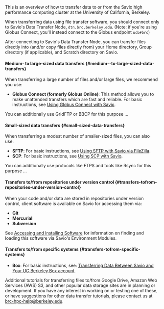 This is an overview of how to transfer data to or from the Savio high performance computing cluster at the University of California, Berkeley.

When transferring data using file transfer software, you should connect only to Savio's Data Transfer Node, `dtn.brc.berkeley.edu`. (Note: if you're using Globus Connect, you'll instead connect to the Globus endpoint `ucb#brc`)

After connecting to Savio's Data Transfer Node, you can transfer files directly into (and/or copy files directly from) your Home directory, Group directory (if applicable), and Scratch directory on Savio.

#### Medium- to large-sized data transfers {#medium--to-large-sized-data-transfers}

When transferring a large number of files and/or large files, we recommend you use:

-   **Globus Connect (formerly Globus Online)**: This method allows you to make unattended transfers which are fast and reliable. For basic instructions, see [Using Globus Connect with Savio](http://research-it.berkeley.edu/services/high-performance-computing/using-globus-connect-savio).

You can additionally use GridFTP or BBCP for this purpose ...

#### Small-sized data transfers {#small-sized-data-transfers}

When transferring a modest number of smaller-sized files, you can also use:

-   **SFTP**: For basic instructions, see [Using SFTP with Savio via FileZilla](http://research-it.berkeley.edu/services/high-performance-computing/using-sftp-savio-filezilla).
-   **SCP**: For basic instructions, see [Using SCP with Savio](http://research-it.berkeley.edu/services/high-performance-computing/using-scp-savio).

You can additionally use protocols like FTPS and tools like Rsync for this purpose ...

#### Transfers to/from repositories under version control {#transfers-tofrom-repositories-under-version-control}

When your code and/or data are stored in repositories under version control, client software is available on Savio for accessing them via:

-   **Git**
-   **Mercurial**
-   **Subversion**

See [Accessing and Installing Software](http://research-it.berkeley.edu/services/high-performance-computing/accessing-and-installing-software) for information on finding and loading this software via Savio's Environment Modules.

#### Transfers to/from specific systems {#transfers-tofrom-specific-systems}

-   **Box**: For basic instructions, see: [Transferring Data Between Savio and Your UC Berkeley Box account](http://research-it.berkeley.edu/services/high-performance-computing/transferring-data-between-savio-and-your-uc-berkeley-box-account).

Additional tutorials for transferring files to/from Google Drive, Amazon Web Services (AWS) S3, and other popular data storage sites are in planning or development. If you have any interest in working on or testing one of these, or have suggestions for other data transfer tutorials, please contact us at <brc-hpc-help@berkeley.edu>.
